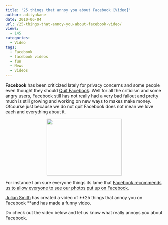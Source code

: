 ```yaml
---
title: '25 things that annoy you about Facebook [Video]'
author: adityakane
date: 2010-06-04
url: /25-things-that-annoy-you-about-facebook-video/
views:
  - 145
categories:
  - Video
tags:
  - Facebook
  - facebook videos
  - fun
  - News
  - videos
---
```

**Facebook** has been criticized lately for privacy concerns and some people even thought they should <a href="http://fbknol.com/did-you-quit-facebook-on-quit-facebook-day/" onclick="_gaq.push(['_trackEvent', 'outbound-article', 'http://fbknol.com/did-you-quit-facebook-on-quit-facebook-day/', 'Quit Facebook']);" >Quit Facebook</a>. Well for all the criticism and some angry users, Facebook still has not really had a very bad fallout and pretty much is still growing and working on new ways to makes make money. Ofcourse just because we do not quit Facebook does not mean we love each and everything about it.

<p style="text-align: center">
  <a href="http://fbknol.com/?attachment_id=1703" onclick="_gaq.push(['_trackEvent', 'outbound-article', 'http://fbknol.com/?attachment_id=1703', '']);" rel="attachment wp-att-1703"><img class="aligncenter size-full  wp-image-50969" src="http://cdn.devilsworkshop.org/files/2010/06/facebook.jpg" alt="" width="240" height="180" /></a>
</p>

For instance I am sure everyone things its lame that <a href="http://fbknol.com/facebook-recommends-making-your-photos-public/" onclick="_gaq.push(['_trackEvent', 'outbound-article', 'http://fbknol.com/facebook-recommends-making-your-photos-public/', 'Facebook recommends us to allow everyone to see our photos put up on Facebook']);" >Facebook recommends us to allow everyone to see our photos put up on Facebook</a>.

<a href="http://www.juliansmith.tv/" onclick="_gaq.push(['_trackEvent', 'outbound-article', 'http://www.juliansmith.tv/', 'Julian Smith']);" >Julian Smith</a> has created a video of **25 things that annoy you on Facebook **and has made a funny video.

Do check out the video below and let us know what really annoys you about Facebook.

